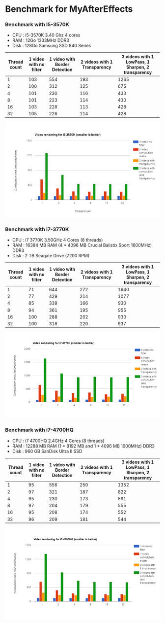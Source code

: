 # Benchmark for MyAfterEffects #

### Benchmark with I5-3570K

* CPU : i5-3570K 3.40 Ghz 4 cores
* RAM : 12Go 1333MHz DDR3
* Disk : 128Go Samsung SSD 840 Series

| Thread count |  1 video with no filter | 1 video with Border Detection |  2 videos with 1 Transparency | 3 videos with 1 LowPass, 1 Sharpen, 2 transparency |
| ------------- | ------------- | --------- | --------- | --------- |
| 1 |        103        |      554| 193| 1265|
| 2 |        100        |      312| 125| 675 |
| 4 |        101        |      230| 116| 433 |
| 8 |        101        |      223| 114| 430 |
| 16 |        103       |      228| 113| 428 |
| 32|        105        |      226| 114| 428 |

![](graphs/benchmark_i5-3570K.png)

### Benchmark with i7-3770K

* CPU : i7 3770K 3.50GHz 4 Cores (8 threads)
* RAM : 16384 MB RAM (4 * 4096 MB Crucial Balistix Sport 1600MHz) DDR3
* Disk : 2 TB Seagate Drive (7200 RPM)

| Thread count |  1 video with no filter | 1 video with Border Detection |  2 videos with 1 Transparency | 3 videos with 1 LowPass, 1 Sharpen, 2 transparency |
| ------------- | ------------- | --------- | --------- | --------- |
| 1 |        71|      644| 272| 1640|
| 2 |        77|      429| 214| 1077|
| 4 |        85|      339| 166| 930|
| 8 |        94|      361| 195| 955|
| 16 |        100|      288| 202| 930|
| 32|        100|      318| 220| 937|

![](graphs/benchmark_i7-3770K.png)

### Benchmark with i7-4700HQ

* CPU : i7 4700HQ 2.4GHz 4 Cores (8 threads)
* RAM : 12288 MB RAM (1 * 8192 MB and 1 * 4096 MB 1600MHz) DDR3
* Disk : 960 GB SanDisk Ultra II SSD

| Thread count |  1 video with no filter | 1 video with Border Detection |  2 videos with 1 Transparency | 3 videos with 1 LowPass, 1 Sharpen, 2 transparency |
| ------------- | ------------- | --------- | --------- | --------- |
| 1 |        95|      556| 250| 1352|
| 2 |        97|      321| 187| 822|
| 4 |        95|      230| 173| 591|
| 8 |        97|      204| 179| 555|
| 16 |        95|      208| 174| 552|
| 32|        96|      209| 181| 544|

![](graphs/benchmark_i7-4700HQ.png)